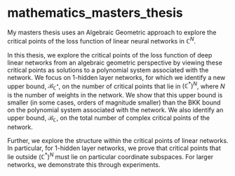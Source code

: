 # mathematics_masters_thesis
My masters thesis uses an Algebraic Geometric approach to explore the critical points of the loss function of linear neural networks in $\mathbb{C}^N$.

In this thesis, we explore the critical points of the loss function of deep linear networks from an algebraic geometric perspective by viewing these critical points as solutions to a polynomial system associated with the network. We focus on 1-hidden layer networks, for which we identify a new upper bound, $\mathcal{B}_{\mathbb{C}^*}$, on the number of critical points that lie in $(\mathbb{C}^*)^N$, where $N$ is the number of weights in the network. We show that this upper bound is smaller (in some cases, orders of magnitude smaller) than the BKK bound on the polynomial system associated with the network. We also identify an upper bound, $\mathcal{B}_{\mathbb{C}}$, on the total number of complex critical points of the network.

Further, we explore the structure within the critical points of linear networks. In particular, for 1-hidden layer networks, we prove that critical points that lie outside $(\mathbb{C}^*)^N$ must lie on particular coordinate subspaces. For larger networks, we demonstrate this through experiments.
